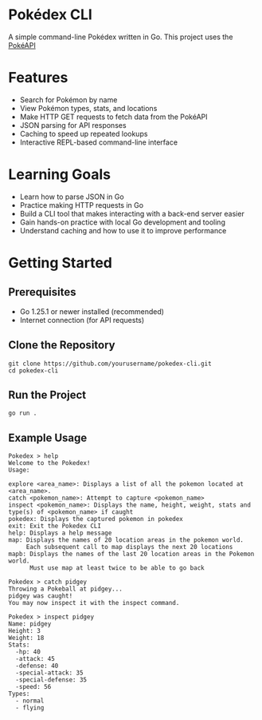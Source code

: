 # Pokédex CLI

A simple command-line Pokédex written in Go.
This project uses the [PokéAPI](https://pokeapi.co/)

# Features

- Search for Pokémon by name
- View Pokémon types, stats, and locations
- Make HTTP GET requests to fetch data from the PokéAPI
- JSON parsing for API responses
- Caching to speed up repeated lookups
- Interactive REPL-based command-line interface

# Learning Goals
- Learn how to parse JSON in Go
- Practice making HTTP requests in Go
- Build a CLI tool that makes interacting with a back-end server easier
- Gain hands-on practice with local Go development and tooling
- Understand caching and how to use it to improve performance

# Getting Started
## Prerequisites
- Go 1.25.1 or newer installed (recommended)
- Internet connection (for API requests)

## Clone the Repository
```
git clone https://github.com/yourusername/pokedex-cli.git
cd pokedex-cli
```

## Run the Project
```
go run .
```

## Example Usage
```
Pokedex > help
Welcome to the Pokedex!
Usage:

explore <area_name>: Displays a list of all the pokemon located at <area_name>.
catch <pokemon_name>: Attempt to capture <pokemon_name>
inspect <pokemon_name>: Displays the name, height, weight, stats and type(s) of <pokemon_name> if caught
pokedex: Displays the captured pokemon in pokedex
exit: Exit the Pokedex CLI
help: Displays a help message
map: Displays the names of 20 location areas in the pokemon world.
     Each subsequent call to map displays the next 20 locations
mapb: Displays the names of the last 20 location areas in the Pokemon world.
      Must use map at least twice to be able to go back
```
```
Pokedex > catch pidgey
Throwing a Pokeball at pidgey...
pidgey was caught!
You may now inspect it with the inspect command.
```
```
Pokedex > inspect pidgey
Name: pidgey
Height: 3
Weight: 18
Stats:
  -hp: 40
  -attack: 45
  -defense: 40
  -special-attack: 35
  -special-defense: 35
  -speed: 56
Types:
  - normal
  - flying
```
